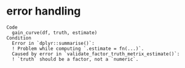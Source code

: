 # error handling

    Code
      gain_curve(df, truth, estimate)
    Condition
      Error in `dplyr::summarise()`:
      ! Problem while computing `.estimate = fn(...)`.
      Caused by error in `validate_factor_truth_metrix_estimate()`:
      ! `truth` should be a factor, not a `numeric`.

